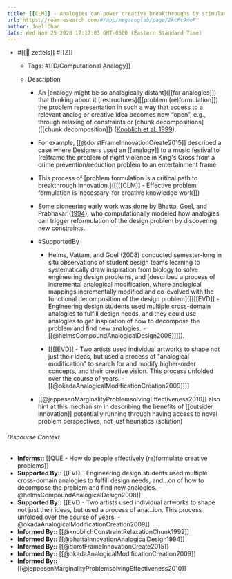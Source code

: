 ```yaml
---
title: [[CLM]] - Analogies can power creative breakthroughs by stimulating effective problem (re)formulation
url: https://roamresearch.com/#/app/megacoglab/page/2kcFc9moF
author: Joel Chan
date: Wed Nov 25 2020 17:17:03 GMT-0500 (Eastern Standard Time)
---
```


- #[[🌲 zettels]] #[[Z]]

    - Tags: #[[D/Computational Analogy]]

    - Description

        - An [analogy might be so analogically distant]([[far analogies]]) that thinking about it [restructures]([[problem (re)formulation]]) the problem representation in such a way that access to a relevant analog or creative idea becomes now “open”, e.g., through relaxing of constraints or [chunk decompositions]([[chunk decomposition]]) ([Knoblich et al, 1999]([[@knoblichConstraintRelaxationChunk1999]])).

        - For example, [[@dorstFrameInnovationCreate2015]] described a case where Designers used an [[analogy]] to a music festival to (re)frame the problem of night violence in King's Cross from a crime prevention/reduction problem to an entertainment frame

        - This process of [problem formulation is a critical path to breakthrough innovation.]([[[[CLM]] - Effective problem formulation is-necessary-for creative knowledge work]])

        - Some pioneering early work was done by Bhatta, Goel, and Prabhakar ([1994]([[@bhattaInnovationAnalogicalDesign1994]])), who computationally modeled how analogies can trigger reformulation of the design problem by discovering new constraints.

        - #SupportedBy

            - Helms, Vattam, and Goel (2008) conducted semester-long in situ observations of student design teams learning to systematically draw inspiration from biology to solve engineering design problems, and [described a process of incremental analogical modification, where analogical mappings incrementally modified and co-evolved with the functional decomposition of the design problem]([[[[EVD]] - Engineering design students used multiple cross-domain analogies to fulfill design needs, and they could use analogies to get inspiration of how to decompose the problem and find new analogies. - [[@helmsCompoundAnalogicalDesign2008]]]]).

            - [[[[EVD]] - Two artists used individual artworks to shape not just their ideas, but used a process of "analogical modification" to search for and modify higher-order concepts, and their creative vision. This process unfolded over the course of years. - [[@okadaAnalogicalModificationCreation2009]]]]

        - [[@jeppesenMarginalityProblemsolvingEffectiveness2010]] also hint at this mechanism in describing the benefits of [[outsider innovation]] potentially running through having access to novel problem perspectives, not just heuristics (solution)

###### Discourse Context

- **Informs::** [[QUE - How do people effectively (re)formulate creative problems]]
- **Supported By::** [[EVD - Engineering design students used multiple cross-domain analogies to fulfill design needs, and...on of how to decompose the problem and find new analogies. - @helmsCompoundAnalogicalDesign2008]]
- **Supported By::** [[EVD - Two artists used individual artworks to shape not just their ideas, but used a process of ana...ion. This process unfolded over the course of years. - @okadaAnalogicalModificationCreation2009]]
- **Informed By::** [[@knoblichConstraintRelaxationChunk1999]]
- **Informed By::** [[@bhattaInnovationAnalogicalDesign1994]]
- **Informed By::** [[@dorstFrameInnovationCreate2015]]
- **Informed By::** [[@okadaAnalogicalModificationCreation2009]]
- **Informed By::** [[@jeppesenMarginalityProblemsolvingEffectiveness2010]]
